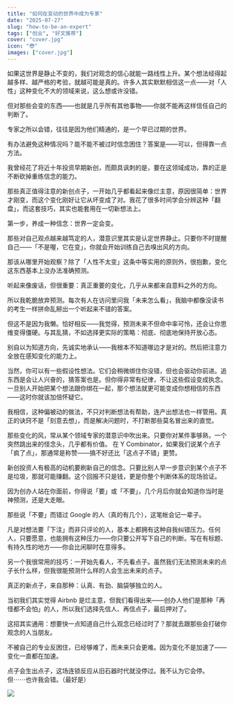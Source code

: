 ```yaml
---
title: "如何在变动的世界中成为专家"
date: "2025-07-27"
slug: "how-to-be-an-expert"
tags: ["创业", "好文推荐"]
cover: "cover.jpg"
icon: "😎"
images: ["cover.jpg"]
---
```

如果这世界是静止不变的，我们对观念的信心就能一路线性上升。某个想法经得起越多样、越严格的考验，就越可能是真的。许多人其实默默相信这一点——对「人性」这种变化不大的领域来说，这么想或许没错。



但对那些会变的东西——也就是几乎所有其他事物——你就不能再这样信任自己的判断了。



专家之所以会错，往往是因为他们精通的，是一个早已过期的世界。



有办法避免这种情况吗？能不能不被过时信念困住？答案是——可以，但得靠一点方法。



我曾经花了将近十年投资早期新创，而颇具讽刺的是，要在这领域成功，靠的正是不断砍掉重练信念的能力。



那些真正值得注意的新创点子，一开始几乎都看起来像烂主意，原因很简单：世界才刚变，而这个变化刚好让它从坏变成了对。我花了很多时间学会分辨这种「翻盘」，而这套技巧，其实也能套用在一切新想法上。



第一步，养成一种信念：世界一定会变。



那些对自己观点越来越笃定的人，潜意识里其实是认定世界静止。只要你不时提醒自己——「不是喔，它在变」，你就会开始训练自己去嗅出风的方向。



那该从哪里开始观察？除了「人性不太变」这条中等实用的原则外，很抱歉，变化这东西基本上没办法准确预测。



听起来像废话，但很重要：真正重要的变化，几乎从来都来自意料之外的方向。



所以我乾脆放弃预测。每次有人在访问里问我「未来怎么看」，我脑中都像没读书的考生一样拼命乱掰出一个听起来不错的答案。



但这不是因为我懒。恰好相反——我觉得，预测未来不但命中率可怜，还会让你思维变得僵硬。与其乱猜，不如选择更实际的策略：彻底、彻底地保持开放心态。



别自以为知道方向，先诚实地承认——我根本不知道哪边才是对的。然后把注意力全放在感知变化的能力上。



当然，你可以有一些假设性想法。它们会稍微绑住你没错，但也会驱动你前进。追东西是会让人兴奋的，猜答案也是。但你得非常有纪律，不让这些假设变成执念。
一旦别人开始把某个想法跟你绑在一起，那个想法就更可能变成你想相信的东西——这时你就该加倍怀疑它。



我相信，这种偏被动的做法，不只对判断想法有帮助，连产出想法也一样管用。真正的诀窍不是「刻意去想」，而是解决问题时，不打断那些莫名冒出来的直觉。



那些变化的风，常从某个领域专家的潜意识中吹出来。只要你对某件事够熟，一个突然跳出来的怪念头，几乎都有价值。
在 Y Combinator，如果我们说某个点子「疯了点」，那通常是称赞——搞不好还比「这点子不错」更赞。



新创投资人有极高的动机要刷新自己的信念。只要比别人早一步意识到某个点子不是垃圾，那就可能赚翻。这个回报不只是钱，更是你整个判断体系的现场验证。



因为创办人站在你面前，你得说「要」或「不要」，几个月后你就会知道你当时是神预测，还是大走眼。



那些说「不要」而错过 Google 的人（真的有几个），这笔帐会记一辈子。



凡是对想法要「下注」而非只评论的人，基本上都拥有这种自我纠错压力。任何人，只要愿意，也能拥有这种压力——你只要公开写下自己的判断。写在有标题、有持久性的地方——你会比闲聊时在意得多。



另一个我很常用的技巧：一开始先看人，不先看点子。虽然我们无法预测未来的点子长什么样，但我很能预测什么样的人会生出未来的点子。



真正的新点子，来自那种：认真、有劲、脑袋够独立的人。



当初我们其实觉得 Airbnb 是烂主意，但我们看得出来——创办人他们是那种「再怪都不会怕」的人，所以我们选择先信人、再信点子，最后押对了。



这招其实通用：想要快一点知道自己什么观念已经过时了？那就去跟那些会打破你观念的人当朋友。



不被自己的专业反困住，已经够难了，而未来只会更难。因为变化不是加速了——变化一直都在加速。



点子会生出点子，这场连锁反应从旧石器时代就没停过。我不认为它会停。
但⋯⋯也许我会错。（最好是）




![](https://prod-files-secure.s3.us-west-2.amazonaws.com/112d0858-5090-4d34-a606-b75eb8d65fd2/46476355-9cf3-4e99-9b7a-3531bc426380/1000202064.png?X-Amz-Algorithm=AWS4-HMAC-SHA256&X-Amz-Content-Sha256=UNSIGNED-PAYLOAD&X-Amz-Credential=ASIAZI2LB466SEMPU2F3%2F20250926%2Fus-west-2%2Fs3%2Faws4_request&X-Amz-Date=20250926T130632Z&X-Amz-Expires=3600&X-Amz-Security-Token=IQoJb3JpZ2luX2VjEAUaCXVzLXdlc3QtMiJHMEUCIQDZvLX3qotdhSDLws4ogC6mhg2VV4DgKx35m5Zoq3mmQAIgQVl6uUbNRqIHZQ34UrbPwqFjsafIzWXYeCBmhrz74FAqiAQIjv%2F%2F%2F%2F%2F%2F%2F%2F%2F%2FARAAGgw2Mzc0MjMxODM4MDUiDGzcomxL1topphcwbircA6OfhRlDdvzJ%2BwDlyylAk2WnMBIFoj64IBuFmPtjhL%2BtZxYlYDQeBZa%2BEZvd4HobPxb%2FWkA1rjPR4LBwk8bJljiIaNuiVFn2PnQ9S%2BZcBW3u5uaHdlREAcTFXUipa1xBf1qk6E6tKW%2B8HX%2FQwc07KS2VLiedRGY%2Fb98Xxdv66%2FikIE6X77PBwtwc3U7LhEs8mkiKuPUNqN0taj4XM0gl4h0SrXAglqni0U%2BiiiGTNDTTsvE94oyJQqg41TE4dt%2BtYLNFiEq4xe%2B79W3h33nGPyoEcKxSO4%2FgzWf2ksCUhkX23wmfwGEEO1fjJHOVv5IxI2XB9BU6XSQ59m6jLKhLV%2BHsln60dyizBoQjNThSTBD5GjdOuFekdpw%2FdOLp681Q%2BscsIjOEQPISwsyUncYFIXtAu60go1Cqq0vMA82N4MhsNpc1PTqvP3WFpH4y%2BbIHC5nDeZpEjZM0U4qJKwuV9ZhRMDDjvm8ZrfS%2BP8yEHdhAWgjoM%2FB%2Br80VG4nBWAjdlIj9FWrIzBbMlZlD9AFbl9yFlm6%2ByiqQv6uOhNd9AZActaKTQQ8tgMvlyb5OE%2B5aBXvizfaXqwofDMlVoSAW%2BX%2BsfgODG6ek3Ib10zoRA4bH2w9lIG6ToTMPQSGJMKqd2sYGOqUB1Ibm%2FYg0Opmflix1H1FPt%2Fa8bPcmbGMsdMTW6DGMdiTKTrlYfwnDp3MxDTnZiIJKDVbUN4H6RQ4TQUftMm%2FgpowsFcIKC5T1YmTLInXe8C%2FjOi0OcBO5fBd9%2F6Id%2Fw2PViwK9CrqzgjXBabZWe4YfDZK97S8sxWu5D3Jt54CYtMpPk42gdogFi3Sy0llzd4g93r8dgF4Gsq4fY67B%2Fk2WfXonb%2Fp&X-Amz-Signature=f662f8d73f2b44ecd788add119a6a00de03b4f29fc9f9b06f22499ea8b9976fa&X-Amz-SignedHeaders=host&x-amz-checksum-mode=ENABLED&x-id=GetObject)

